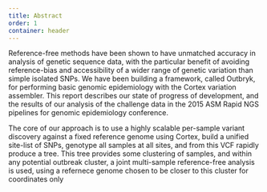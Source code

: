 ```yaml
---
title: Abstract
order: 1
container: header
---
```

Reference-free methods have been shown to have unmatched accuracy in analysis of genetic sequence data, with the particular benefit of avoiding reference-bias and accessibility of a wider range of genetic variation than simple isolated SNPs. We have been building a framework, called Outbryk, for performing basic genomic epidemiology with the Cortex variation assembler. This report describes our state of progress of development, and the results of our analysis of the challenge data in the 2015 ASM Rapid NGS pipelines for genomic epidemiology conference.

The core of our approach is to use a highly scalable per-sample variant discovery against a fixed reference genome using Cortex, build a unified site-list of SNPs, genotype all samples at all sites, and from this VCF rapidly produce a tree. This tree provides some clustering of samples, and within any potential outbreak cluster, a joint multi-sample reference-free analysis is used, using a refernece genome chosen to be closer to this cluster for coordinates only 
